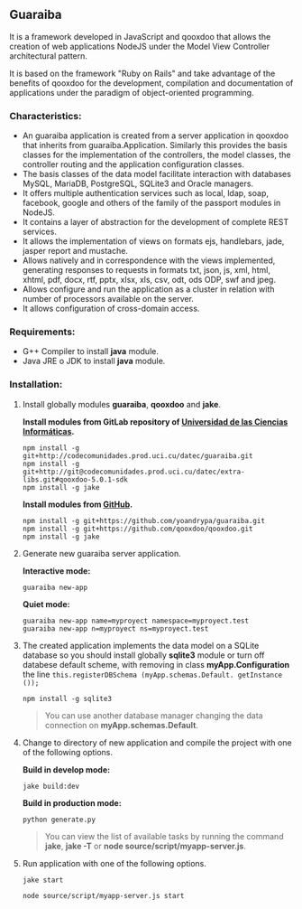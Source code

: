 ## Guaraiba

It is a framework developed in JavaScript and qooxdoo that allows the creation of web applications NodeJS under the
Model View Controller architectural pattern.

It is based on the framework "Ruby on Rails" and take advantage of the benefits of qooxdoo for the development,
compilation and documentation of applications under the paradigm of object-oriented programming.

### Characteristics:
* An guaraiba application  is created from a server application in qooxdoo that inherits from guaraiba.Application.
  Similarly this provides the basis classes for the implementation of the controllers, the model classes, the
  controller routing and the application configuration classes.
* The basis classes of the data model facilitate interaction with databases MySQL, MariaDB, PostgreSQL, SQLite3 and
  Oracle managers.
* It offers multiple authentication services such as local, ldap, soap, facebook, google and others of the family of
  the passport modules in NodeJS.
* It contains a layer of abstraction for the development of complete REST services.
* It allows the implementation of views on formats ejs, handlebars, jade, jasper report and mustache.
* Allows natively and in correspondence with the views implemented, generating responses to requests in formats txt,
  json, js, xml, html, xhtml, pdf, docx, rtf, pptx, xlsx, xls, csv, odt, ods ODP, swf and jpeg.
* Allows configure and run the application as a cluster in relation with number of processors available on the server.
* It allows configuration of cross-domain access.

### Requirements:
* G++ Compiler to install **java** module.
* Java JRE o JDK to install **java** module.

### Installation:

1.  Install globally modules **guaraiba**, **qooxdoo** and **jake**.

    **Install modules from GitLab repository of [Universidad de las Ciencias Informáticas](https://codecomunidades.prod.uci.cu).**

    ```shell
    npm install -g git+http://codecomunidades.prod.uci.cu/datec/guaraiba.git
    npm install -g git+http://git@codecomunidades.prod.uci.cu/datec/extra-libs.git#qooxdoo-5.0.1-sdk
    npm install -g jake
    ```

    **Install modules from [GitHub](https://github.com).**

    ```shell
    npm install -g git+https://github.com/yoandrypa/guaraiba.git
    npm install -g git+https://github.com/qooxdoo/qooxdoo.git
    npm install -g jake
    ```

2.  Generate new guaraiba server application.

    **Interactive mode:**
    
    ```shell
    guaraiba new-app
    ```
    
    **Quiet mode:**
    
    ```shell
    guaraiba new-app name=myproyect namespace=myproyect.test
    guaraiba new-app n=myproyect ns=myproyect.test
    ```

3.  The created application implements the data model on a SQLite database so you should install globally
    **sqlite3** module or turn off databese default scheme, with removing in class **myApp.Configuration** the line
    ``this.registerDBSchema (myApp.schemas.Default. getInstance ());``

    ```shell
    npm install -g sqlite3
    ```
    
    > You can use another database manager changing the data connection on **myApp.schemas.Default**.

4.  Change to directory of new application and compile the project with one of the following options.

    **Build in develop mode:**

    ```shell
    jake build:dev
    ```

    **Build in production mode:**

    ```shell
    python generate.py
    ```

    > You can view the list of available tasks by running the command **jake**, **jake -T** or
      **node source/script/myapp-server.js**.

5.  Run application with one of the following options.

    ```shell
    jake start
    ```

    ```shell
    node source/script/myapp-server.js start
    ```
